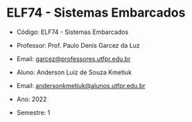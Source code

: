 # ELF74 - Sistemas Embarcados
- Código: ELF74 - Sistemas Embarcados
- Professor: Prof. Paulo Denis Garcez da Luz
- Email: garcez@professores.utfpr.edu.br

- Aluno: Anderson Luiz de Souza Kmetiuk
- Email: andersonkmetiuk@alunos.utfpr.edu.br
- Ano: 2022
- Semestre: 1
